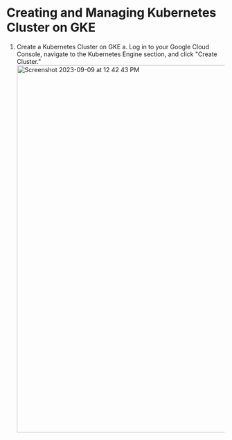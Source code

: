 # Creating and Managing Kubernetes Cluster on GKE
1. Create a Kubernetes Cluster on GKE
   a. Log in to your Google Cloud Console, navigate to the Kubernetes Engine section, and click "Create Cluster."
   <img width="847" alt="Screenshot 2023-09-09 at 12 42 43 PM" src="https://github.com/lbj-jj/isec6000-assignment1-task1/assets/61398620/1564c237-815f-4925-8518-3368d4d0ef30">
